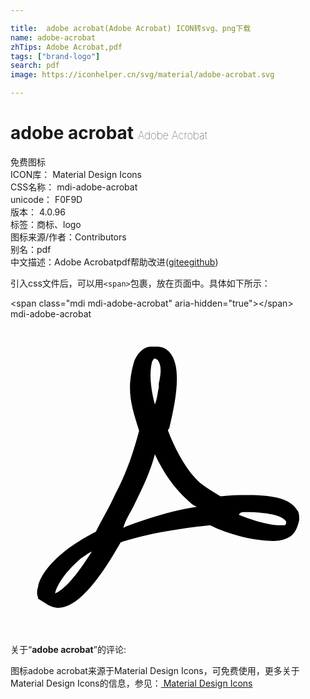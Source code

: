 ```yaml
---

title:  adobe acrobat(Adob​​e Acrobat) ICON转svg、png下载
name: adobe-acrobat
zhTips: Adob​​e Acrobat,pdf
tags: ["brand-logo"]
search: pdf
image: https://iconhelper.cn/svg/material/adobe-acrobat.svg

---
```


# adobe acrobat  <small style="font-size: 60%;font-weight: 100">Adob​​e Acrobat</small>


<div class="detail-page">
<p>
<span><span class="badge-success badge">免费图标</span> </span>
<br/>
<span>
ICON库：
<span class="badge-secondary badge">Material Design Icons</span> 
</span>
<br/>
<span>
CSS名称：
<span class="badge-secondary badge">mdi-adobe-acrobat</span> 
</span>
<br/>
<span>
unicode：
<span class="badge-secondary badge">F0F9D</span> 
<copy-btn content='F0F9D' btn-title=""></copy-btn>
<copy-btn :content='String.fromCodePoint(parseInt("F0F9D", 16))' btn-title="复制U"></copy-btn>
</span>
<br/>
<span>
版本：
<span class="badge-secondary badge">4.0.96</span> 
</span><br/><span>标签：<span class="badge-light badge"><router-link to="/tags/brand-logo.html">商标、logo</router-link></span></span>
<br/>
<span>图标来源/作者：<span class="badge-light badge">Contributors</span></span> 
<br/>
<span>别名：<span class="badge-light badge">pdf</span></span><br/><span class="zh-detail">中文描述：<span class="badge-primary badge">Adob​​e Acrobat</span><span class="badge-primary badge">pdf</span><span class="help-link"><span>帮助改进</span>(<a href="https://gitee.com/liuwave/icon-helper/edit/master/json/material/adobe-acrobat.json" target="_blank" rel="noopener noreferrer">gitee</a><a href="https://github.com/liuwave/icon-helper/edit/master/json/material/adobe-acrobat.json" target="_blank" rel="noopener noreferrer">github</a></span>)</span><br/>
</p>
</div>
<div class="alert alert-dark">
  <i class="mdi mdi-adobe-acrobat mdi-48px"></i>
  <i class="mdi mdi-adobe-acrobat mdi-36px"></i>
  <i class="mdi mdi-adobe-acrobat mdi-24px"></i>
  <i class="mdi mdi-adobe-acrobat mdi-18px"></i>
</div>
<div>
  <p>引入css文件后，可以用<code>&lt;span&gt;</code>包裹，放在页面中。具体如下所示：    
  </p>
  <div class="alert alert-primary" style="font-size: 14px">
    &lt;span class="mdi mdi-adobe-acrobat" aria-hidden="true"&gt;&lt;/span&gt;
    <copy-btn content='<span class="mdi mdi-adobe-acrobat" aria-hidden="true"></span>'></copy-btn>
  </div>
  <div class="alert alert-secondary">
    <i class="mdi mdi-adobe-acrobat"
    style="font-size: 24px"
    aria-hidden="true"></i> mdi-adobe-acrobat
    <copy-btn content="mdi-adobe-acrobat" btn-title="复制图标名称"></copy-btn>
  </div>
</div>
<div id="svg" class="svg-wrap">
<svg xmlns="http://www.w3.org/2000/svg" viewBox="0 0 24 24"><path d="M21.8 14.5C21.3 13.7 20.1 13.4 18.1 13.4C17.4 13.4 16.7 13.4 16 13.5C15.5 13.2 15 12.9 14.6 12.6C13.6 11.8 12.7 10.3 12 8.5C12 8.5 12 8.4 12.1 8.3C12.6 6.2 13.1 3.6 12.1 2.5C11.8 2.2 11.5 2.1 11.1 2.1H10.7C10.1 2.1 9.6 2.7 9.4 3.3C8.8 5.4 9.2 6.6 9.8 8.5C9.4 10 8.9 11.6 8 13.3C7.5 14.4 6.9 15.4 6.5 16.2C5.9 16.5 5.4 16.8 5.1 17C3.2 18.2 2.2 19.6 2.1 20.4C2 20.7 2 21 2.1 21.2V21.3L2.9 21.8C3.1 21.9 3.4 22 3.6 22C4.9 22 6.4 20.5 8.4 17C8.5 17 8.6 16.9 8.7 16.9C10.4 16.4 12.4 16 15.2 15.7C16.8 16.5 18.8 16.9 20 16.9C20.7 16.9 21.2 16.7 21.5 16.4C21.8 16.1 21.9 15.7 22 15.3C22 15 22 14.7 21.8 14.5M3.4 20.9C3.5 20.3 4.2 19.2 5.4 18.2C5.6 18.1 5.8 17.9 6.2 17.7C5 19.6 4.1 20.6 3.4 20.9M10.8 3.2C10.9 3.1 10.9 3 11 3L11.2 3.1C11.5 3.5 11.5 4 11.3 4.9V5.2C11.2 5.6 11.2 6 11 6.5C10.6 5 10.6 3.9 10.8 3.2M8.8 15.8L8.6 15.9C8.7 15.4 9.1 14.8 9.4 14.2C10.1 12.8 10.7 11.5 11 10.3C11.7 11.8 12.5 12.9 13.5 13.8C13.7 14 13.9 14.2 14.2 14.3C12.8 14.5 10.9 15 8.8 15.8M20.9 15.7H20.5C19.8 15.7 18.6 15.4 17.4 14.9C17.5 14.7 17.7 14.7 17.8 14.7C20.1 14.7 20.7 15.1 20.9 15.3C21 15.4 21 15.4 21 15.5C21 15.6 21 15.6 20.9 15.7Z" /></svg>
</div>
<detail full-name='mdi-adobe-acrobat'></detail>
<div class="icon-detail__container">
<p>关于“<b>adobe acrobat</b>”的评论:</p>
</div>
<Vssue title="关于“adobe acrobat”的评论" />    
<div><p>图标adobe acrobat来源于Material Design Icons，可免费使用，更多关于 Material Design Icons的信息，参见：<a target="_blank" href="https://iconhelper.cn/material.html"> Material Design Icons</a>
</p></div>
